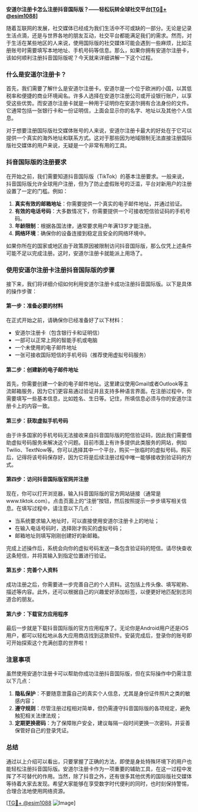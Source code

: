 **安道尔注册卡怎么注册抖音国际版？——轻松玩转全球社交平台[[TG💪+ @esim1088](https://t.me/s/esim1088)]**

随着互联网的发展，社交媒体已经成为我们生活中不可或缺的一部分。无论是记录生活点滴，还是与世界各地的朋友互动，社交平台都能满足我们的需求。然而，对于生活在某些地区的人来说，使用国际版的社交媒体可能会遇到一些麻烦，比如注册账号时需要填写本地地址、手机号码等信息。那么，如果你拥有安道尔注册卡，该如何顺利注册抖音国际版呢？今天就来详细讲解一下这个过程。

### 什么是安道尔注册卡？

首先，我们需要了解什么是安道尔注册卡。安道尔是一个位于欧洲的小国，以其低税率和便捷的商业环境闻名。许多人选择在安道尔注册公司或开设银行账户，以享受这些优势。而安道尔注册卡就是一种用于证明你在安道尔拥有合法身份的文件。它通常包括一张银行卡和一份证明信，上面会显示你的名字、地址以及其他个人信息。

对于想要注册国际版社交媒体账号的人来说，安道尔注册卡最大的好处在于它可以提供一个真实的海外地址和联系方式。这对于那些因为地域限制无法直接注册国际版社交媒体的用户来说，无疑是一个非常有用的工具。

### 抖音国际版的注册要求

在开始之前，我们需要知道抖音国际版（TikTok）的基本注册要求。一般来说，抖音国际版允许全球用户注册，但为了防止虚假账号的泛滥，平台对新用户的注册设置了一定的门槛。例如：

1. **真实有效的邮箱地址**：你需要提供一个真实的电子邮件地址，并通过验证。
2. **有效的电话号码**：大多数情况下，你需要提供一个可接收短信验证码的手机号码。
3. **年龄限制**：根据各国法律，通常要求用户年满13岁才能注册。
4. **网络环境**：确保你的设备连接到稳定且安全的网络环境中。

如果你所在的国家或地区由于政策原因被限制访问抖音国际版，那么仅凭上述条件可能不足以完成注册。这时，安道尔注册卡就能派上用场了。

### 使用安道尔注册卡注册抖音国际版的步骤

接下来，我们将详细介绍如何利用安道尔注册卡成功注册抖音国际版。以下是具体的操作步骤：

#### 第一步：准备必要的材料

在正式开始之前，请确保你已经准备好了以下材料：
- 安道尔注册卡（包含银行卡和证明信）
- 一部可以正常上网的智能手机或电脑
- 一个未使用的电子邮件地址
- 一张可接收国际短信的手机号码（推荐使用虚拟号码服务）

#### 第二步：创建新的电子邮件地址

首先，你需要创建一个新的电子邮件地址。这里建议使用Gmail或者Outlook等主流邮箱服务，因为它们更容易通过验证并且支持多种语言界面。在注册过程中，你需要填写一些基本信息，比如姓名、生日等。记住，所填信息必须与你的安道尔注册卡上的内容一致。

#### 第三步：获取虚拟手机号码

由于许多国家的手机号码无法接收来自抖音国际版的短信验证码，因此我们需要借助虚拟号码服务来解决这个问题。目前市面上有许多提供此类服务的网站，例如Twilio、TextNow等。你可以选择其中一个平台，购买一张临时的虚拟号码。购买后，记得将该号码保存好，因为它将是后续注册过程中唯一能够接收到验证码的方式。

#### 第四步：访问抖音国际版官网并注册

现在，你可以打开浏览器，输入抖音国际版的官方网站链接（通常是www.tiktok.com）。点击页面上的“注册”按钮，然后按照提示一步步填写相关信息。在填写过程中，请注意以下几点：
- 当系统要求输入地址时，可以直接使用安道尔注册卡上的地址；
- 在输入电话号码时，选择刚才购买的虚拟号码；
- 邮箱地址则填写刚刚创建好的新邮箱。

完成上述操作后，系统会向你的虚拟号码发送一条包含验证码的短信。请尽快查收这条短信，并将其输入到指定位置进行验证。

#### 第五步：完善个人资料

成功注册之后，你需要进一步完善自己的个人资料。这包括上传头像、填写昵称、描述等内容。此外，还可以根据自己的兴趣爱好添加标签，以便更好地匹配到志同道合的朋友。

#### 第六步：下载官方应用程序

最后一步就是下载抖音国际版的官方应用程序了。无论你是Android用户还是iOS用户，都可以轻松地从各大应用商店找到这款软件。安装完成后，登录你的账号即可开始探索这个充满创意的世界啦！

### 注意事项

虽然使用安道尔注册卡可以帮助你成功注册抖音国际版，但在实际操作中仍需注意以下几点：
1. **隐私保护**：不要随意泄露自己的真实个人信息，尤其是身份证件照片之类的敏感内容；
2. **遵守规则**：尽管注册过程相对简单，但仍需遵守抖音国际版的各项规定，避免触犯相关法律法规；
3. **定期更换密码**：为了保障账户安全，建议每隔一段时间更换一次密码，并妥善保管好自己的登录凭证。

### 总结

通过以上介绍可以看出，只要掌握了正确的方法，即使是身处特殊环境下的用户也能轻松注册抖音国际版。安道尔注册卡作为一项重要的辅助工具，在这一过程中发挥了不可替代的作用。当然，除了抖音之外，还有很多其他优秀的国际版社交媒体等待着大家去发现。希望大家能够在享受数字时代便利的同时，也时刻保持警惕，合理合法地使用网络资源。

[[TG💪+ @esim1088](https://t.me/s/esim1088) ![Image](https://i.postimg.cc/4NQfJmqS/Snipaste-2025-05-13-00-14-12.png)]